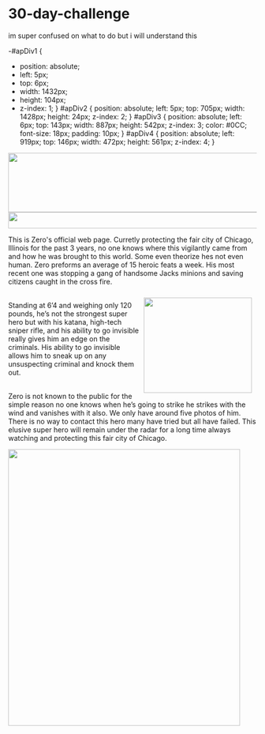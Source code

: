 # 30-day-challenge
im super confused on what to do but i will understand this

-#apDiv1 {
-	position: absolute;
-	left: 5px;
-	top: 6px;
-	width: 1432px;
-	height: 104px;
-	z-index: 1;
}
#apDiv2 {
	position: absolute;
	left: 5px;
	top: 705px;
	width: 1428px;
	height: 24px;
	z-index: 2;
}
#apDiv3 {
	position: absolute;
	left: 6px;
	top: 143px;
	width: 887px;
	height: 542px;
	z-index: 3;
	color: #0CC;
	font-size: 18px;
	padding: 10px;
}
#apDiv4 {
	position: absolute;
	left: 919px;
	top: 146px;
	width: 472px;
	height: 561px;
	z-index: 4;
}
</style>
</head>

<body>
<div id="apDiv1"><img src="banner.jpg" width="1428" height="120" usemap="#Map" border="0" />
  <map name="Map" id="Map">
    <area shape="rect" coords="879,97,956,121" href="faqs.html" target="_top" alt="Faqs" />
    <area shape="rect" coords="645,99,847,119" href="hero_history.html" target="_top" alt="Hero History" />
    <area shape="rect" coords="392,97,614,119" href="famous_feats.html" target="_top" alt="Famous Feats" />
    <area shape="rect" coords="129,101,362,118" href="arch_enemies.html" target="_top" alt="Arch Enemies" />
    <area shape="rect" coords="4,99,101,117" href="index.html" target="_top" alt="Home Page" />
  </map>
</div>
<div id="apDiv2">
  <map name="Map2" id="Map2">
    <area shape="rect" coords="0,5,67,31" href="index.html" target="_top" alt="Home Page" />
    <area shape="rect" coords="89,5,244,27" href="arch_enemies.html" target="_top" alt="Arch Enemies" />
    <area shape="rect" coords="264,4,411,26" href="famous_feats.html" target="_top" alt="Famous Feats" />
    <area shape="rect" coords="434,5,569,28" href="hero_history.html" target="_top" alt="Hero History" />
    <area shape="rect" coords="590,5,643,29" href="faqs.html" target="_top" alt="Faqs" />
  </map>
<img src="footer.jpg" width="1422" height="33" usemap="#Map3" border="0" />
<map name="Map3" id="Map3">
  <area shape="rect" coords="4,6,95,29" href="index.html" target="_top" alt="Home" />
  <area shape="rect" coords="126,6,363,28" href="arch_enemies.html" target="_top" alt="Arch Enemies " />
  <area shape="rect" coords="384,6,612,29" href="famous_feats.html" target="_top" />
  <area shape="rect" coords="640,5,847,31" href="hero_history.html" target="_top" alt="Hero History" />
  <area shape="rect" coords="880,5,952,29" href="faqs.html" target="_top" alt="Faqs" />
</map>
</div>
<div id="apDiv3">
  <p>This is Zero's official web page. Curretly protecting the fair city of Chicago, Illinois for the past 3 years, no one knows where this vigilantly came from and how he was brought to this world. Some even theorize hes not even human. Zero preforms an average of 15 heroic feats a week. His most recent one was stopping a gang of handsome Jacks minions and saving citizens caught in the cross fire.</p>
  <p><img src="block_quote.jpg" hspace="10" vspace="10" align="right" width="219" height="193" /><br />
    Standing at 6&rsquo;4 and weighing only 120 pounds, he&rsquo;s not the  strongest super hero but with his katana, high-tech sniper rifle, and his ability  to go invisible really gives him an edge on the criminals. His ability to go  invisible allows him to sneak up on any unsuspecting criminal and knock them  out. </p>
  <p><br />
    Zero is not known to the public for the simple reason no one  knows when he&rsquo;s going to strike he strikes with the wind and vanishes with it  also. We only have around five photos of him. There is no way to contact this  hero many have tried but all have failed. This elusive super hero will remain under the radar for a long time always watching and protecting this fair city of Chicago.</p>
</div>
<div id="apDiv4"><img src="home_image.jpg" width="470" height="560" /></div>
</body>
</html>
